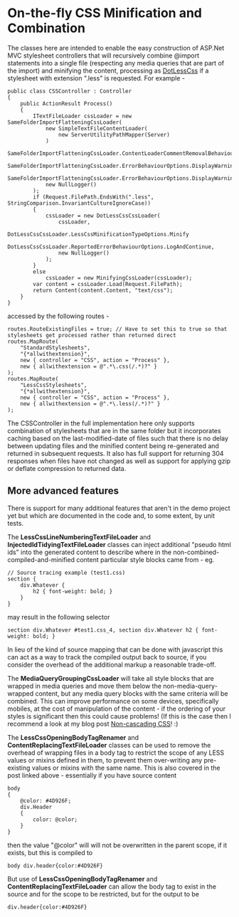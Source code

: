# On-the-fly CSS Minification and Combination

The classes here are intended to enable the easy construction of ASP.Net MVC stylesheet controllers that will recursively combine @import statements into a single file (respecting any media queries that are part of the import) and minifying the content, processing as [DotLessCss](http://http://www.dotlesscss.org) if a stylesheet with extension ".less" is requested. For example -

    public class CSSController : Controller
    {
        public ActionResult Process()
        {
            ITextFileLoader cssLoader = new SameFolderImportFlatteningCssLoader(
                new SimpleTextFileContentLoader(
                    new ServerUtilityPathMapper(Server)
                )
                SameFolderImportFlatteningCssLoader.ContentLoaderCommentRemovalBehaviourOptions.ContentIsUnprocessed,
                SameFolderImportFlatteningCssLoader.ErrorBehaviourOptions.DisplayWarningAndIgnore,
                SameFolderImportFlatteningCssLoader.ErrorBehaviourOptions.DisplayWarningAndIgnore,
                new NullLogger()
            );
            if (Request.FilePath.EndsWith(".less", StringComparison.InvariantCultureIgnoreCase))
            {
                cssLoader = new DotLessCssCssLoader(
                    cssLoader,
                    DotLessCssCssLoader.LessCssMinificationTypeOptions.Minify
                    DotLessCssCssLoader.ReportedErrorBehaviourOptions.LogAndContinue,
                    new NullLogger()
                );
            }
            else
                cssLoader = new MinifyingCssLoader(cssLoader);
            var content = cssLoader.Load(Request.FilePath);
            return Content(content.Content, "text/css");
        }
    }

accessed by the following routes -

    routes.RouteExistingFiles = true; // Have to set this to true so that stylesheets get processed rather than returned direct
    routes.MapRoute(
        "StandardStylesheets",
        "{*allwithextension}",
        new { controller = "CSS", action = "Process" },
        new { allwithextension = @".*\.css(/.*)?" }
    );
    routes.MapRoute(
        "LessCssStylesheets",
        "{*allwithextension}",
        new { controller = "CSS", action = "Process" },
        new { allwithextension = @".*\.less(/.*)?" }
    );

The CSSController in the full implementation here only supports combination of stylesheets that are in the same folder but it incorporates caching based on the last-modified-date of files such that there is no delay between updating files and the minified content being re-generated and returned in subsequent requests. It also has full support for returning 304 responses when files have not changed as well as support for applying gzip or deflate compression to returned data.

## More advanced features

There is support for many additional features that aren't in the demo project yet but which are documented in the code and, to some extent, by unit tests.

The **LessCssLineNumberingTextFileLoader** and **InjectedIdTidyingTextFileLoader** classes can inject additional "pseudo html ids" into the generated content to describe where in the non-combined-compiled-and-minified content particular style blocks came from - eg.

    // Source tracing example (test1.css)
    section {
        div.Whatever {
            h2 { font-weight: bold; }
        }
    }

may result in the following selector

    section div.Whatever #test1.css_4, section div.Whatever h2 { font-weight: bold; }

In lieu of the kind of source mapping that can be done with javascript this can act as a way to track the compiled output back to source, if you consider the overhead of the additional markup a reasonable trade-off.

The **MediaQueryGroupingCssLoader** will take all style blocks that are wrapped in media queries and move them below the non-media-query-wrapped content, but any media query blocks with the same criteria will be combined. This can improve performance on some devices, specifically mobiles, at the cost of manipulation of the content - if the ordering of your styles is significant then this could cause problems! (If this is the case then I recommend a look at my blog post [Non-cascading CSS](http://www.productiverage.com/Read/42)! :)

The **LessCssOpeningBodyTagRenamer** and **ContentReplacingTextFileLoader** classes can be used to remove the overhead of wrapping files in a body tag to restrict the scope of any LESS values or mixins defined in them, to prevent them over-writing any pre-existing values or mixins with the same name. This is also covered in the post linked above - essentially if you have source content

    body
    {
        @color: #4D926F;
        div.Header
        {
            color: @color;
        }
    }

then the value "@color" will will not be overwritten in the parent scope, if it exists, but this is compiled to

    body div.header{color:#4D926F}

But use of **LessCssOpeningBodyTagRenamer** and **ContentReplacingTextFileLoader** can allow the body tag to exist in the source and for the scope to be restricted, but for the output to be

    div.header{color:#4D926F}
